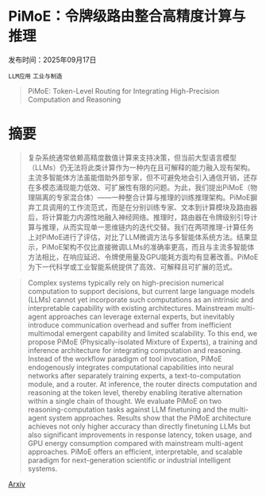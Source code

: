 # PiMoE：令牌级路由整合高精度计算与推理

发布时间：2025年09月17日

`LLM应用` `工业与制造`

> PiMoE: Token-Level Routing for Integrating High-Precision Computation and Reasoning

# 摘要

> 复杂系统通常依赖高精度数值计算来支持决策，但当前大型语言模型（LLMs）仍无法将此类计算作为一种内在且可解释的能力融入现有架构。主流多智能体方法虽能借助外部专家，但不可避免地会引入通信开销，还存在多模态涌现能力低效、可扩展性有限的问题。为此，我们提出PiMoE（物理隔离的专家混合体）——一种整合计算与推理的训练推理架构。PiMoE摒弃工具调用的工作流范式，而是在分别训练专家、文本到计算模块及路由器后，将计算能力内源性地融入神经网络。推理时，路由器在令牌级别引导计算与推理，从而实现单一思维链内的迭代交替。我们在两项推理-计算任务上对PiMoE进行了评估，对比了LLM微调方法与多智能体系统方法。结果显示，PiMoE架构不仅比直接微调LLMs的准确率更高，而且与主流多智能体方法相比，在响应延迟、令牌使用量及GPU能耗方面均有显著改善。PiMoE为下一代科学或工业智能系统提供了高效、可解释且可扩展的范式。

> Complex systems typically rely on high-precision numerical computation to support decisions, but current large language models (LLMs) cannot yet incorporate such computations as an intrinsic and interpretable capability with existing architectures. Mainstream multi-agent approaches can leverage external experts, but inevitably introduce communication overhead and suffer from inefficient multimodal emergent capability and limited scalability. To this end, we propose PiMoE (Physically-isolated Mixture of Experts), a training and inference architecture for integrating computation and reasoning. Instead of the workflow paradigm of tool invocation, PiMoE endogenously integrates computational capabilities into neural networks after separately training experts, a text-to-computation module, and a router. At inference, the router directs computation and reasoning at the token level, thereby enabling iterative alternation within a single chain of thought. We evaluate PiMoE on two reasoning-computation tasks against LLM finetuning and the multi-agent system approaches. Results show that the PiMoE architecture achieves not only higher accuracy than directly finetuning LLMs but also significant improvements in response latency, token usage, and GPU energy consumption compared with mainstream multi-agent approaches. PiMoE offers an efficient, interpretable, and scalable paradigm for next-generation scientific or industrial intelligent systems.

[Arxiv](https://arxiv.org/abs/2509.18169)